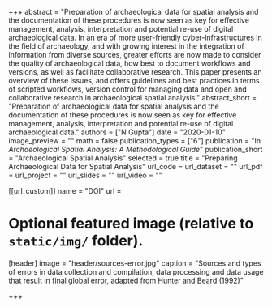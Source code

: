 +++
abstract = "Preparation of archaeological data for spatial analysis and the documentation of these procedures is now seen as key for effective management, analysis, interpretation and potential re-use of digital archaeological data. In an era of more user-friendly cyber-infrastructures in the field of archaeology, and with growing interest in the integration of information from diverse sources, greater efforts are now made to consider the quality of archaeological data, how best to document workflows and versions, as well as facilitate collaborative research. This paper presents an overview of these issues, and offers guidelines and best practices in terms of scripted workflows, version control for managing data and open and collaborative research in archaeological spatial analysis."
abstract_short = "Preparation of archaeological data for spatial analysis and the documentation of these procedures is now seen as key for effective management, analysis, interpretation and potential re-use of digital archaeological data."
authors = ["N Gupta"]
date = "2020-01-10"
image_preview = ""
math = false
publication_types = ["6"]
publication = "In *Archaeological Spatial Analysis: A Methodological Guide*"
publication_short = "Archaeological Spatial Analysis"
selected = true
title = "Preparing Archaeological Data for Spatial Analysis"
url_code = <a href="https://open.library.ubc.ca/media/download/txt/52383/1.0388697/9" target="_ blank"></a>
url_dataset = ""
url_pdf = <a href="https://open.library.ubc.ca/media/download/pdf/52383/1.0388697/8" target="_ blank"></a>
url_project = ""
url_slides = ""
url_video = ""

[[url_custom]]
name = "DOI"
url = <a href="https://doi.org/10.4324/9781351243858-2" target="_ blank"></a>

# Optional featured image (relative to `static/img/` folder).
[header]
image = "header/sources-error.jpg"
caption = "Sources and types of errors in data collection and compilation, data processing and data usage that result in final global error, adapted from Hunter and Beard (1992)"


+++
